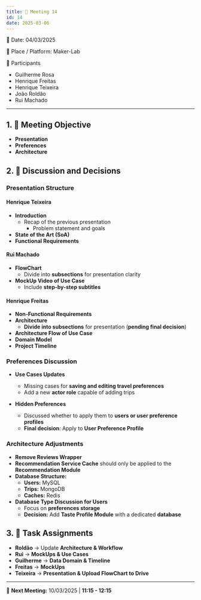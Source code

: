 ```yaml
---
title: 📝 Meeting 14
id: 14
date: 2025-03-06
---
```


📅 Date: 04/03/2025  

📍 Place / Platform: Maker-Lab  

👥 Participants  

- Guilherme Rosa  
- Henrique Freitas  
- Henrique Teixeira  
- João Roldão  
- Rui Machado  

---

## 1. 🎯 Meeting Objective  

- **Presentation**  
- **Preferences**  
- **Architecture**

## 2. 💬 Discussion and Decisions  

### **Presentation Structure**  

#### **Henrique Teixeira**  
- **Introduction**  
  - Recap of the previous presentation  
    - Problem statement and goals  
- **State of the Art (SoA)**  
- **Functional Requirements**  

#### **Rui Machado**  
- **FlowChart**  
  - Divide into **subsections** for presentation clarity  
- **MockUp Video of Use Case**  
  - Include **step-by-step subtitles**  

#### **Henrique Freitas**  
- **Non-Functional Requirements**  
- **Architecture**  
  - **Divide into subsections** for presentation (**pending final decision**)  
- **Architecture Flow of Use Case**  
- **Domain Model**  
- **Project Timeline**  

### **Preferences Discussion**  

- **Use Cases Updates**  
  - Missing cases for **saving and editing travel preferences**  
  - Add a new **actor role** capable of adding trips  

- **Hidden Preferences**  
  - Discussed whether to apply them to **users or user preference profiles**  
  - **Final decision**: Apply to **User Preference Profile**  

### **Architecture Adjustments**  

- **Remove Reviews Wrapper**  
- **Recommendation Service Cache** should only be applied to the **Recommendation Module**  
- **Database Structure:**  
  - **Users:** MySQL  
  - **Trips:** MongoDB  
  - **Caches:** Redis  
- **Database Type Discussion for Users**  
  - Focus on **preferences storage**  
  - **Decision:** Add **Taste Profile Module** with a dedicated **database**  

## 3. 📝 Task Assignments  

- **Roldão** → Update **Architecture & Workflow**  
- **Rui** → **MockUps & Use Cases**  
- **Guilherme** → **Data Domain & Timeline**  
- **Freitas** → **MockUps**  
- **Teixeira** → **Presentation & Upload FlowChart to Drive**  

---

📅 **Next Meeting:** 10/03/2025 | **11:15 - 12:15** 